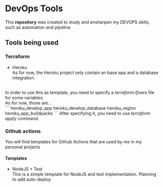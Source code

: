 # DevOps Tools

This **repository** was created to study and ensharpen my DEVOPS skills, such as automation and pipeline

## Tools being used
### Terraform
- Heroku<br>
As for now, the Heroku project only contain an base app and a database integration.
<br>
In order to use this as template, you need to specify a <i>terraform.tfvars</i> file for some variables. 
<br>
As for now, those are...
<br>
```
    heroku_develop_app
    heroku_develop_database
    heroku_region
    heroku_app_buildpacks
```
After specifying it, you need to use <i>terraform apply </i> command.


### Github actions
You will find templates for Github Actions that are used by me in my personal projects
#### Templates
- NodeJS + Test<br>
This is a simple template for NodeJS and test implementation. Planning to add auto-deploy